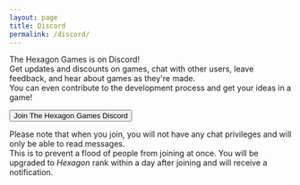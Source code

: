 ```yaml
---
layout: page
title: Discord
permalink: /discord/
---
```

The Hexagon Games is on Discord!  
Get updates and discounts on games, chat with other users, leave feedback, and hear about games as they're made.  
You can even contribute to the development process and get your ideas in a game!  

<button type="button" onclick="window.location.href = 'https://discord.gg/hVZHqEH';" class="btn btn-primary saleButton">Join The Hexagon Games Discord</button>
  
Please note that when you join, you will not have any chat privileges and will only be able to read messages.  
This is to prevent a flood of people from joining at once. You will be upgraded to *Hexagon* rank within a day after joining and will receive a notification.  

